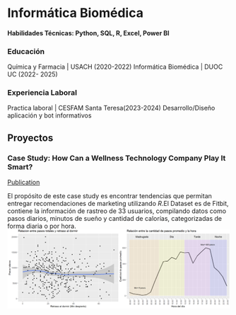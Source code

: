 # Informática Biomédica
#### Habilidades Técnicas: Python, SQL, R, Excel, Power BI

### Educación
Química y Farmacia | USACH (2020-2022)
Informática Biomédica | DUOC UC (2022- 2025)

### Experiencia Laboral
Practica laboral | CESFAM Santa Teresa(2023-2024) Desarrollo/Diseño aplicación y bot informativos 

## Proyectos
### Case Study: How Can a Wellness Technology Company Play It Smart?
[Publication]([https://www.mdpi.com/1424-8220/22/8/3048](https://rpubs.com/Fran_tapia/1040727))

El propósito de este case study es encontrar tendencias que permitan entregar recomendaciones de marketing utilizando *R*.El Dataset es de Fitbit, contiene la información de rastreo de 33 usuarios, compilando datos como pasos diarios, minutos de sueño y cantidad de calorías, categorizadas de forma diaria o por hora.
![Bellabear](/Imagenes/case_study1.png)
